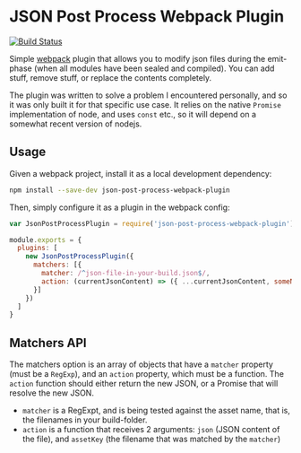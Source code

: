 # JSON Post Process Webpack Plugin

[![Build Status](https://travis-ci.org/cskeppstedt/json-post-process-webpack-plugin.svg)](https://travis-ci.org/cskeppstedt/json-post-process-webpack-plugin)

Simple [webpack](http://webpack.github.io/) plugin that allows you to modify json files during the emit-phase (when all modules have been sealed and compiled). You can add stuff, remove stuff, or replace the contents completely.

The plugin was written to solve a problem I encountered personally, and so it was only built it for that specific use case. It relies on the native `Promise` implementation of node, and uses `const` etc., so it will depend on a somewhat recent version of nodejs.

## Usage

Given a webpack project, install it as a local development dependency:

```bash
npm install --save-dev json-post-process-webpack-plugin
```

Then, simply configure it as a plugin in the webpack config:

```javascript
var JsonPostProcessPlugin = require('json-post-process-webpack-plugin')

module.exports = {
  plugins: [
    new JsonPostProcessPlugin({
      matchers: [{
        matcher: /^json-file-in-your-build.json$/,
        action: (currentJsonContent) => ({ ...currentJsonContent, someNewStuff: '...' })
      }]
    })
  ]
}
```

## Matchers API

The matchers option is an array of objects that have a `matcher` property (must be a `RegExp`), and an `action` property, which must be a function. The `action` function should either return the new JSON, or a Promise that will resolve the new JSON.

- `matcher` is a RegExpt, and is being tested against the asset name, that is, the filenames in your build-folder.
- `action` is a function that receives 2 arguments: `json` (JSON content of the file), and `assetKey` (the filename that was matched by the `matcher`)
